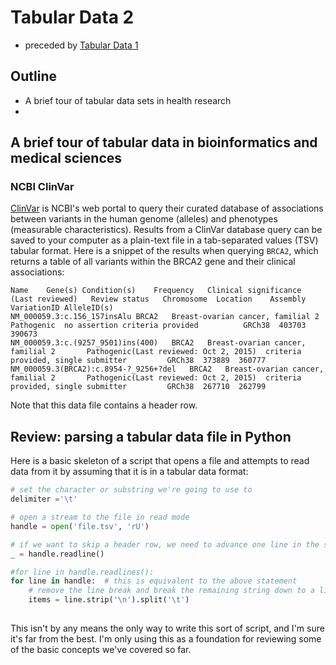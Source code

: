 # Tabular Data 2

* preceded by [Tabular Data 1](https://github.com/PoonLab/courses/blob/master/GradPythonCourse/TabularData.md)

## Outline
* A brief tour of tabular data sets in health research
* 


## A brief tour of tabular data in bioinformatics and medical sciences

### NCBI ClinVar
[ClinVar](https://www.ncbi.nlm.nih.gov/clinvar/) is NCBI's web portal to query their curated database of associations between variants in the human genome (alleles) and phenotypes (measurable characteristics).  Results from a ClinVar database query can be saved to your computer as a plain-text file in a tab-separated values (TSV) tabular format.  Here is a snippet of the results when querying `BRCA2`, which returns a table of all variants within the BRCA2 gene and their clinical associations:
```
Name	Gene(s)	Condition(s)	Frequency	Clinical significance (Last reviewed)	Review status	Chromosome	Location	Assembly	VariationID	AlleleID(s)	
NM_000059.3:c.156_157insAlu	BRCA2	Breast-ovarian cancer, familial 2		Pathogenic	no assertion criteria provided			GRCh38	403703	390673
NM_000059.3:c.(9257_9501)ins(400)	BRCA2	Breast-ovarian cancer, familial 2		Pathogenic(Last reviewed: Oct 2, 2015)	criteria provided, single submitter			GRCh38	373889	360777
NM_000059.3(BRCA2):c.8954-?_9256+?del	BRCA2	Breast-ovarian cancer, familial 2		Pathogenic(Last reviewed: Oct 2, 2015)	criteria provided, single submitter			GRCh38	267710	262799
```
Note that this data file contains a header row.  

### 


## Review: parsing a tabular data file in Python

Here is a basic skeleton of a script that opens a file and attempts to read data from it by assuming that it is in a tabular data format:
```python
# set the character or substring we're going to use to 
delimiter ='\t'

# open a stream to the file in read mode
handle = open('file.tsv', 'rU')

# if we want to skip a header row, we need to advance one line in the stream
_ = handle.readline()

#for line in handle.readlines():
for line in handle:  # this is equivalent to the above statement
    # remove the line break and break the remaining string down to a list of values
    items = line.strip('\n').split('\t')
    
```
This isn't by any means the only way to write this sort of script, and I'm sure it's far from the best.  I'm only using this as a foundation for reviewing some of the basic concepts we've covered so far.

